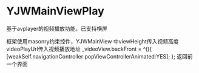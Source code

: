 # YJWMainViewPlay
基于avplayer的视频播放功能，已支持横屏

框架使用masonry约束控件，YJWMainView 中viewHeight传入视频高度 videoPlayUrl传入视频播放地址
_videoView.backFront = ^(){
            [weakSelf.navigationController popViewControllerAnimated:YES];
        };
返回前一个界面
